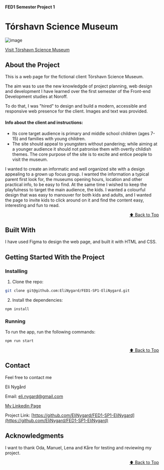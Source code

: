 <a name="readme-top"></a>
#### FED1 Semester Project 1
# Tórshavn Science Museum

![image](https://i.ibb.co/KzVC9jf/Skjermbilde-2024-05-29-092411.png)

[Visit Tórshavn Science Museum](https://elinygard.github.io/FED1-SP1-EliNygard/)

## About the Project
This is a web page for the fictional client Tórshavn Science Museum. 

The aim was to use the new knowledgde of project planning, web design and development I have learned over the first semester of the Front-end Development studies at Noroff.

To do that, I was "hired" to design and build a modern, accessible and responsive web presence for the client. Images and text was provided. 

#### Info about the client and instructions:
- Its core target audience is primary and middle school children (ages 7-15) and families with young children.
- The site should appeal to youngsters without pandering; while aiming at a younger audience it should not patronise them with overtly childish themes. The core purpose of the site is to excite and entice people to visit the museum.


I wanted to create an informatic and well organized site with a design appealing to a grown up focus group. I wanted the information a typical parent first look for, the museums opening hours, location and other practical info, to be easy to find. At the same time I wished to keep the playfulness to target the main audience, the kids. I wanted a colourful design that was easy to manouver for both kids and adults, and I wanted the page to invite kids to click around on it and find the content easy, interesting and fun to read.   

<p align="right"><a href="#readme-top">⬆️ Back to Top</a></p>

## Built With
I have used Figma to design the web page, and built it with HTML and CSS.


## Getting Started With the Project

### Installing

1. Clone the repo:

```bash
git clone git@github.com:EliNygard/FED1-SP1-EliNygard.git
```

2. Install the dependencies:

```
npm install
```

### Running

To run the app, run the following commands:

```bash
npm run start
```

<p align="right"><a href="#readme-top">⬆️ Back to Top</a></p>

## Contact
Feel free to contact me

Eli Nygård 

Email: eli.nygard@gmail.com

[My Linkedin Page](https://www.linkedin.com/in/eli-nyg%C3%A5rd/)

Project Link: [https://github.com/EliNygard/FED1-SP1-EliNygard](https://github.com/EliNygard/FED1-SP1-EliNygard)

## Acknowledgments
I want to thank Oda, Manuel, Lena and Kåre for testing and reviewing my project.

<p align="right"><a href="#readme-top">⬆️ Back to Top</a></p>
